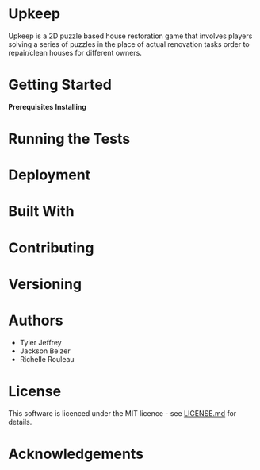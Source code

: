 # Upkeep #
Upkeep is a 2D puzzle based house restoration game that involves players solving a series of puzzles in the place of actual renovation tasks order to repair/clean houses for different owners.

# Getting Started #
**Prerequisites** 
**Installing**

# Running the Tests #

# Deployment #

# Built With #

# Contributing #

# Versioning #

# Authors #
- Tyler Jeffrey
- Jackson Belzer
- Richelle Rouleau

# License #
This software is licenced under the MIT licence - see [LICENSE.md]() for details.

# Acknowledgements #

